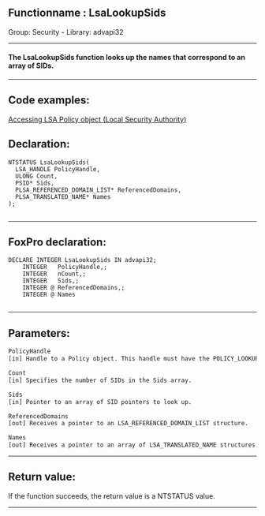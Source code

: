 <link rel="stylesheet" type="text/css" href="../../css/win32api.css">  
<link rel="stylesheet" href="https://cdnjs.cloudflare.com/ajax/libs/font-awesome/4.7.0/css/font-awesome.min.css">

## Functionname : LsaLookupSids
Group: Security - Library: advapi32    
***  


#### The LsaLookupSids function looks up the names that correspond to an array of SIDs.
***  


## Code examples:
[Accessing LSA Policy object (Local Security Authority)](../../samples/sample_427.md)  

## Declaration:
```foxpro  
NTSTATUS LsaLookupSids(
  LSA_HANDLE PolicyHandle,
  ULONG Count,
  PSID* Sids,
  PLSA_REFERENCED_DOMAIN_LIST* ReferencedDomains,
  PLSA_TRANSLATED_NAME* Names
);
  
```  
***  


## FoxPro declaration:
```foxpro  
DECLARE INTEGER LsaLookupSids IN advapi32;
	INTEGER   PolicyHandle,;
	INTEGER   nCount,;
	INTEGER   Sids,;
	INTEGER @ ReferencedDomains,;
	INTEGER @ Names
  
```  
***  


## Parameters:
```txt  
PolicyHandle
[in] Handle to a Policy object. This handle must have the POLICY_LOOKUP_NAMES access right.

Count
[in] Specifies the number of SIDs in the Sids array.

Sids
[in] Pointer to an array of SID pointers to look up.

ReferencedDomains
[out] Receives a pointer to an LSA_REFERENCED_DOMAIN_LIST structure.

Names
[out] Receives a pointer to an array of LSA_TRANSLATED_NAME structures.  
```  
***  


## Return value:
If the function succeeds, the return value is a NTSTATUS value.  
***  

